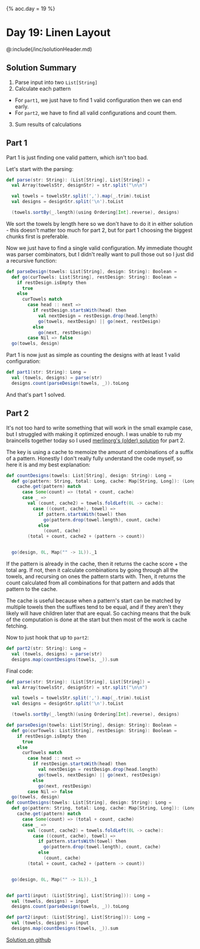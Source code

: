 {%
aoc.day = 19
%}

# Day 19: Linen Layout

@:include(/inc/solutionHeader.md)

## Solution Summary

1. Parse input into two `List[String]`
2. Calculate each pattern
  * For `part1`, we just have to find 1 valid configuration then we can end early.
  * For `part2`, we have to find all valid configurations and count them.
3. Sum results of calculations

## Part 1

Part 1 is just finding one valid pattern, which isn't too bad.

Let's start with the parsing:

```scala
def parse(str: String): (List[String], List[String]) =
  val Array(towelsStr, designStr) = str.split("\n\n")

  val towels = towelsStr.split(',').map(_.trim).toList
  val designs = designStr.split('\n').toList

  (towels.sortBy(_.length)(using Ordering[Int].reverse), designs)
```

We sort the towels by length here so we don't have to do it in either solution - this doesn't matter too much for part 2, but
for part 1 choosing the biggest chunks first is preferable.

Now we just have to find a single valid configuration. My immediate thought was parser combinators, but I didn't really
want to pull those out so I just did a recursive function:

```scala
def parseDesign(towels: List[String], design: String): Boolean =
  def go(curTowels: List[String], restDesign: String): Boolean =
    if restDesign.isEmpty then
      true
    else
      curTowels match
        case head :: next =>
          if restDesign.startsWith(head) then
            val nextDesign = restDesign.drop(head.length)
            go(towels, nextDesign) || go(next, restDesign)
          else
            go(next, restDesign)
        case Nil => false
  go(towels, design)
```

Part 1 is now just as simple as counting the designs with at least 1 valid configuration:

```scala
def part1(str: String): Long =
  val (towels, designs) = parse(str)
  designs.count(parseDesign(towels, _)).toLong
```

And that's part 1 solved.

## Part 2

It's not too hard to write something that will work in the small example case, but I struggled with making it optimized enough.
I was unable to rub my braincells together today so I used [merlinorg's (older) solution](https://github.com/merlinorg/aoc2024/blob/082c1fb45953d698f2072e9bc0db90ddb2b37323/src/main/scala/Day19.scala) for part 2.

The key is using a cache to memoize the amount of combinations of a suffix of a pattern. Honestly I don't really fully understand the code myself, so here it is
and my best explanation:

```scala
def countDesigns(towels: List[String], design: String): Long =
  def go(pattern: String, total: Long, cache: Map[String, Long]): (Long, Map[String, Long]) =
    cache.get(pattern) match
      case Some(count) => (total + count, cache)
      case _ =>
        val (count, cache2) = towels.foldLeft(0L -> cache):
          case ((count, cache), towel) =>
            if pattern.startsWith(towel) then
              go(pattern.drop(towel.length), count, cache)
            else
              (count, cache)
        (total + count, cache2 + (pattern -> count))


  go(design, 0L, Map("" -> 1L))._1
```

If the pattern is already in the cache, then it returns the cache score + the total arg. If not, then it calculate combinations by
going through all the towels, and recursing on ones the pattern starts with. Then, it returns the count calculated from all combinations for that pattern
and adds that pattern to the cache.

The cache is useful because when a pattern's start can be matched by multiple towels then the suffixes tend to be equal, and if they aren't they likely will have children
later that are equal. So caching means that the bulk of the computation is done at the start but then most of the work is cache fetching.

Now to just hook that up to `part2`:

```scala
def part2(str: String): Long =
  val (towels, designs) = parse(str)
  designs.map(countDesigns(towels, _)).sum
```

Final code:


```scala
def parse(str: String): (List[String], List[String]) =
  val Array(towelsStr, designStr) = str.split("\n\n")

  val towels = towelsStr.split(',').map(_.trim).toList
  val designs = designStr.split('\n').toList

  (towels.sortBy(_.length)(using Ordering[Int].reverse), designs)

def parseDesign(towels: List[String], design: String): Boolean =
  def go(curTowels: List[String], restDesign: String): Boolean =
    if restDesign.isEmpty then
      true
    else
      curTowels match
        case head :: next =>
          if restDesign.startsWith(head) then
            val nextDesign = restDesign.drop(head.length)
            go(towels, nextDesign) || go(next, restDesign)
          else
            go(next, restDesign)
        case Nil => false
  go(towels, design)
def countDesigns(towels: List[String], design: String): Long =
  def go(pattern: String, total: Long, cache: Map[String, Long]): (Long, Map[String, Long]) =
    cache.get(pattern) match
      case Some(count) => (total + count, cache)
      case _ =>
        val (count, cache2) = towels.foldLeft(0L -> cache):
          case ((count, cache), towel) =>
            if pattern.startsWith(towel) then
              go(pattern.drop(towel.length), count, cache)
            else
              (count, cache)
        (total + count, cache2 + (pattern -> count))


  go(design, 0L, Map("" -> 1L))._1


def part1(input: (List[String], List[String])): Long =
  val (towels, designs) = input
  designs.count(parseDesign(towels, _)).toLong

def part2(input: (List[String], List[String])): Long =
  val (towels, designs) = input
  designs.map(countDesigns(towels, _)).sum
```

[Solution on github](https://github.com/TheDrawingCoder-Gamer/adventofcode2024/blob/master/src/main/scala/Day19.scala)
